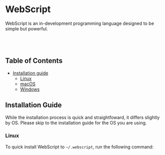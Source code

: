 # WebScript
WebScript is an in-development programming language designed to be simple but powerful.
<br><br><br><br>
## Table of Contents
* [Installation guide](#installation-guide)
    * [Linux](#linux)
    * [macOS](#macos)
    * [Windows](#windows)


## Installation Guide
While the installation process is quick and straightfoward, it differs slightly by OS. Please skip to the installation guide for the OS you are using.

### Linux
To quick install WebScript to `~/.webscript`, run the following command:
```

```